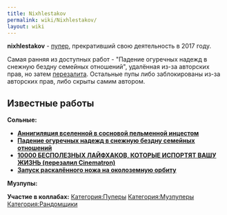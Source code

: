 ```yaml
---
title: Nixhlestakov
permalink: wiki/Nixhlestakov/
layout: wiki
---
```


**nixhlestakov** - [пупер](Пуперы "wikilink"), прекративший свою
деятельность в 2017 году.

Самая ранняя из доступных работ - "Падение огуречных надежд в снежную
бездну семейных отношений", удалённая из-за авторских прав, но затем
[перезалита](https://youtu.be/5KO6qVNuDpI). Остальные пупы либо
заблокированы из-за авторских прав, либо скрыты самим автором.

## Известные работы

**Сольные:**

-   **[Аннигиляция вселенной в сосновой пельменной
    инцестом](https://youtu.be/PEekc2DstLg)**
-   **[Падение огуречных надежд в снежную бездну семейных
    отношений](https://youtu.be/oG0gY8jolHI)**
-   **[10000 БЕСПОЛЕЗНЫХ ЛАЙФХАКОВ, КОТОРЫЕ ИСПОРТЯТ ВАШУ ЖИЗНЬ
    (перезалил Cinematron)](https://youtu.be/eOhp862Q0MA)**
-   **[Запуск раскалённого ножа на околоземную
    орбиту](https://youtu.be/xFHVivVCl0I)**

**Музпупы:**

**Участие в коллабах:** [Категория:Пуперы](Категория:Пуперы "wikilink")
[Категория:Музпуперы](Категория:Музпуперы "wikilink")
[Категория:Рандомщики](Категория:Рандомщики "wikilink")
